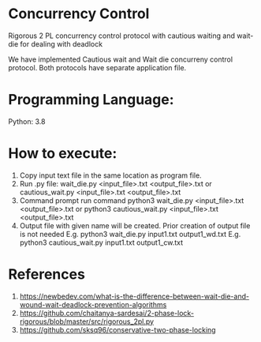 # Concurrency Control
Rigorous 2 PL concurrency control protocol with cautious waiting and wait-die for dealing with deadlock

We have implemented Cautious wait and Wait die concurreny control protocol.
Both protocols have separate application file.

# Programming Language:

Python: 3.8

# How to execute:

1. Copy input text file in the same location as program file.
2. Run .py file: wait_die.py <input_file>.txt <output_file>.txt or cautious_wait.py  <input_file>.txt <output_file>.txt
3. Command prompt run command
   python3 wait_die.py <input_file>.txt <output_file>.txt 
   or
   python3 cautious_wait.py <input_file>.txt <output_file>.txt
4. Output file with given name will be created. Prior creation of output file is not needed
E.g. python3 wait_die.py input1.txt output1_wd.txt
E.g. python3 cautious_wait.py input1.txt output1_cw.txt

# References
1. https://newbedev.com/what-is-the-difference-between-wait-die-and-wound-wait-deadlock-prevention-algorithms
2. https://github.com/chaitanya-sardesai/2-phase-lock-rigorous/blob/master/src/rigorous_2pl.py
3. https://github.com/sksq96/conservative-two-phase-locking
